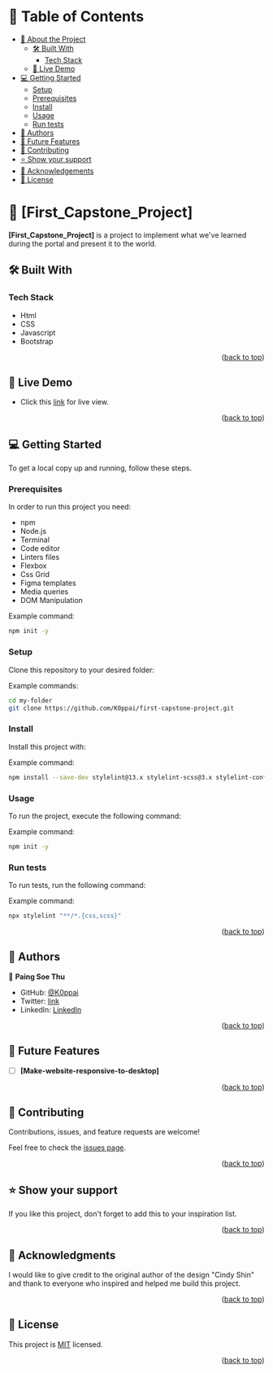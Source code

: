 <a name="readme-top"></a>


# 📗 Table of Contents

- [📖 About the Project](#about-project)
  - [🛠 Built With](#built-with)
    - [Tech Stack](#tech-stack)
  - [🚀 Live Demo](#live-demo)
- [💻 Getting Started](#getting-started)
  - [Setup](#setup)
  - [Prerequisites](#prerequisites)
  - [Install](#install)
  - [Usage](#usage)
  - [Run tests](#run-tests)
- [👥 Authors](#authors)
- [🔭 Future Features](#future-features)
- [🤝 Contributing](#contributing)
- [⭐️ Show your support](#support)
- [🙏 Acknowledgements](#acknowledgements)
- [📝 License](#license)



# 📖 [First_Capstone_Project] <a name="about-project"></a>


**[First_Capstone_Project]** is a project to implement what we've learned during the portal and present it to the world.

## 🛠 Built With <a name="built-with"></a>

### Tech Stack <a name="tech-stack"></a>

- Html
- CSS
- Javascript
- Bootstrap


<p align="right">(<a href="#readme-top">back to top</a>)</p>



## 🚀 Live Demo <a name="live-demo"></a>

- Click this [link](https://k0ppai.github.io/first-capstone-project/) for live view.




<p align="right">(<a href="#readme-top">back to top</a>)</p>



## 💻 Getting Started <a name="getting-started"></a>



To get a local copy up and running, follow these steps.

### Prerequisites

In order to run this project you need:
- npm
- Node.js
- Terminal
- Code editor
- Linters files
- Flexbox
- Css Grid
- Figma templates
- Media queries
- DOM Manipulation


Example command:

```sh
npm init -y
```
### Setup

Clone this repository to your desired folder:


Example commands:

```sh
cd my-folder
git clone https://github.com/K0ppai/first-capstone-project.git
```

### Install

Install this project with:


Example command:

```sh
npm install --save-dev stylelint@13.x stylelint-scss@3.x stylelint-config-standard@21.x stylelint-csstree-validator@1.x
```

### Usage

To run the project, execute the following command:


Example command:

```sh
npm init -y
```

### Run tests

To run tests, run the following command:


Example command:

```sh
npx stylelint "**/*.{css,scss}"
```


<p align="right">(<a href="#readme-top">back to top</a>)</p>


## 👥 Authors <a name="authors"></a>


👤 **Paing Soe Thu**

- GitHub: [@K0ppai](https://github.com/K0ppai)
- Twitter: [link](https://twitter.com/_koppai_)
- LinkedIn: [LinkedIn](https://www.linkedin.com/in/paing-soe-thu-472a7326a/)


<p align="right">(<a href="#readme-top">back to top</a>)</p>


## 🔭 Future Features <a name="future-features"></a>



- [ ] **[Make-website-responsive-to-desktop]**



<p align="right">(<a href="#readme-top">back to top</a>)</p>



## 🤝 Contributing <a name="contributing"></a>

Contributions, issues, and feature requests are welcome!

Feel free to check the [issues page](../../issues/).

<p align="right">(<a href="#readme-top">back to top</a>)</p>



## ⭐️ Show your support <a name="support"></a>



If you like this project, don't forget to add this to your inspiration list.

<p align="right">(<a href="#readme-top">back to top</a>)</p>


## 🙏 Acknowledgments <a name="acknowledgements"></a>



I would like to give credit to the original author of the design "Cindy Shin" and thank to everyone who inspired and helped me build  this project.

<p align="right">(<a href="#readme-top">back to top</a>)</p>






## 📝 License <a name="license"></a>

This project is [MIT](./LICENSE) licensed.


<p align="right">(<a href="#readme-top">back to top</a>)</p>